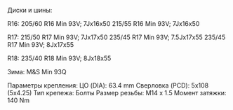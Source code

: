 Диски и шины:

R16:
205/60 R16 Min 93V; 7Jx16x50
215/55 R16 Min 93V; 7Jx16x50

R17:
215/50 R17 Min 93V; 7Jx17x50
235/45 R17 Min 93V; 7.5Jx17x55
235/45 R17 Min 93V; 8Jx17x55

R18:
235/40 R18 Min 93V; 8Jx18x55

Зима:
M&S Min 93Q

Параметры крепления:
ЦО (DIA): 63.4 mm
Сверловка (PCD): 5x108 (5x4.25)
Тип крепежа: Болты
Размер резьбы: M14 x 1.5
Момент затяжки: 140 Nm
